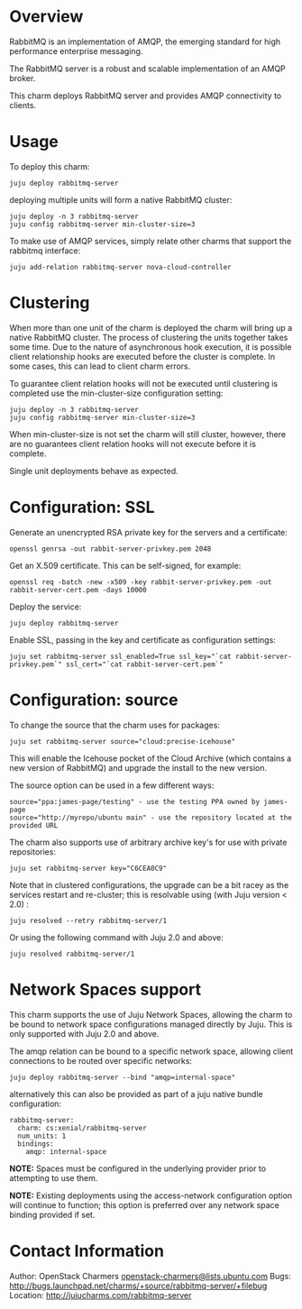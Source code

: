 # Overview

RabbitMQ is an implementation of AMQP, the emerging standard for high performance enterprise messaging.

The RabbitMQ server is a robust and scalable implementation of an AMQP broker.

This charm deploys RabbitMQ server and provides AMQP connectivity to clients.

# Usage

To deploy this charm:

    juju deploy rabbitmq-server

deploying multiple units will form a native RabbitMQ cluster:

    juju deploy -n 3 rabbitmq-server
    juju config rabbitmq-server min-cluster-size=3

To make use of AMQP services, simply relate other charms that support the rabbitmq interface:

    juju add-relation rabbitmq-server nova-cloud-controller

# Clustering

When more than one unit of the charm is deployed the charm will bring up a
native RabbitMQ cluster. The process of clustering the units together takes
some time. Due to the nature of asynchronous hook execution, it is possible
client relationship hooks are executed before the cluster is complete.
In some cases, this can lead to client charm errors.

To guarantee client relation hooks will not be executed until clustering is
completed use the min-cluster-size configuration setting:

    juju deploy -n 3 rabbitmq-server
    juju config rabbitmq-server min-cluster-size=3

When min-cluster-size is not set the charm will still cluster, however,
there are no guarantees client relation hooks will not execute before it is
complete.

Single unit deployments behave as expected.

# Configuration: SSL

Generate an unencrypted RSA private key for the servers and a certificate:

    openssl genrsa -out rabbit-server-privkey.pem 2048

Get an X.509 certificate. This can be self-signed, for example:

    openssl req -batch -new -x509 -key rabbit-server-privkey.pem -out rabbit-server-cert.pem -days 10000

Deploy the service:

    juju deploy rabbitmq-server

Enable SSL, passing in the key and certificate as configuration settings:

    juju set rabbitmq-server ssl_enabled=True ssl_key="`cat rabbit-server-privkey.pem`" ssl_cert="`cat rabbit-server-cert.pem`"

# Configuration: source

To change the source that the charm uses for packages:

    juju set rabbitmq-server source="cloud:precise-icehouse"

This will enable the Icehouse pocket of the Cloud Archive (which contains a new version of RabbitMQ) and upgrade the install to the new version.

The source option can be used in a few different ways:

    source="ppa:james-page/testing" - use the testing PPA owned by james-page
    source="http://myrepo/ubuntu main" - use the repository located at the provided URL

The charm also supports use of arbitrary archive key's for use with private repositories:

    juju set rabbitmq-server key="C6CEA0C9"

Note that in clustered configurations, the upgrade can be a bit racey as the services restart and re-cluster; this is resolvable using (with Juju version < 2.0) :

    juju resolved --retry rabbitmq-server/1

Or using the following command with Juju 2.0 and above:

    juju resolved rabbitmq-server/1

# Network Spaces support

This charm supports the use of Juju Network Spaces, allowing the charm to be bound to network space configurations managed directly by Juju.  This is only supported with Juju 2.0 and above.

The amqp relation can be bound to a specific network space, allowing client connections to be routed over specific networks:

    juju deploy rabbitmq-server --bind "amqp=internal-space"

alternatively this can also be provided as part of a juju native bundle configuration:

    rabbitmq-server:
      charm: cs:xenial/rabbitmq-server
      num_units: 1
      bindings:
        amqp: internal-space

**NOTE:** Spaces must be configured in the underlying provider prior to attempting to use them.

**NOTE:** Existing deployments using the access-network configuration option will continue to function; this option is preferred over any network space binding provided if set.

# Contact Information

Author: OpenStack Charmers <openstack-charmers@lists.ubuntu.com>
Bugs: http://bugs.launchpad.net/charms/+source/rabbitmq-server/+filebug
Location: http://jujucharms.com/rabbitmq-server
